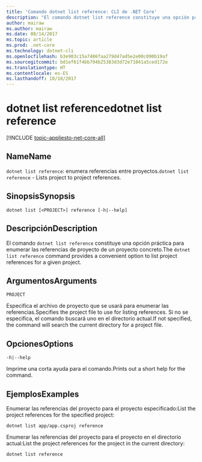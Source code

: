 ```yaml
---
title: 'Comando dotnet list reference: CLI de .NET Core'
description: "El comando dotnet list reference constituye una opción práctica para enumerar referencias entre proyectos."
author: mairaw
ms.author: mairaw
ms.date: 08/14/2017
ms.topic: article
ms.prod: .net-core
ms.technology: dotnet-cli
ms.openlocfilehash: b3e903c15a7486faa279d47ad5e2e00c090b19af
ms.sourcegitcommit: bd1ef61f4bb794b25383d3d72e71041a5ced172e
ms.translationtype: HT
ms.contentlocale: es-ES
ms.lasthandoff: 10/18/2017
---
```

# <a name="dotnet-list-reference"></a><span data-ttu-id="9afb9-103">dotnet list reference</span><span class="sxs-lookup"><span data-stu-id="9afb9-103">dotnet list reference</span></span>

[!INCLUDE [topic-appliesto-net-core-all](../../../includes/topic-appliesto-net-core-all.md)]

## <a name="name"></a><span data-ttu-id="9afb9-104">Name</span><span class="sxs-lookup"><span data-stu-id="9afb9-104">Name</span></span>

<span data-ttu-id="9afb9-105">`dotnet list reference`: enumera referencias entre proyectos.</span><span class="sxs-lookup"><span data-stu-id="9afb9-105">`dotnet list reference` - Lists project to project references.</span></span>

## <a name="synopsis"></a><span data-ttu-id="9afb9-106">Sinopsis</span><span class="sxs-lookup"><span data-stu-id="9afb9-106">Synopsis</span></span>

`dotnet list [<PROJECT>] reference [-h|--help]`

## <a name="description"></a><span data-ttu-id="9afb9-107">Descripción</span><span class="sxs-lookup"><span data-stu-id="9afb9-107">Description</span></span>

<span data-ttu-id="9afb9-108">El comando `dotnet list reference` constituye una opción práctica para enumerar las referencias de proyecto de un proyecto concreto.</span><span class="sxs-lookup"><span data-stu-id="9afb9-108">The `dotnet list reference` command provides a convenient option to list project references for a given project.</span></span>

## <a name="arguments"></a><span data-ttu-id="9afb9-109">Argumentos</span><span class="sxs-lookup"><span data-stu-id="9afb9-109">Arguments</span></span>

`PROJECT`

<span data-ttu-id="9afb9-110">Especifica el archivo de proyecto que se usará para enumerar las referencias.</span><span class="sxs-lookup"><span data-stu-id="9afb9-110">Specifies the project file to use for listing references.</span></span> <span data-ttu-id="9afb9-111">Si no se especifica, el comando buscará uno en el directorio actual.</span><span class="sxs-lookup"><span data-stu-id="9afb9-111">If not specified, the command will search the current directory for a project file.</span></span>

## <a name="options"></a><span data-ttu-id="9afb9-112">Opciones</span><span class="sxs-lookup"><span data-stu-id="9afb9-112">Options</span></span>

`-h|--help`

<span data-ttu-id="9afb9-113">Imprime una corta ayuda para el comando.</span><span class="sxs-lookup"><span data-stu-id="9afb9-113">Prints out a short help for the command.</span></span>

## <a name="examples"></a><span data-ttu-id="9afb9-114">Ejemplos</span><span class="sxs-lookup"><span data-stu-id="9afb9-114">Examples</span></span>

<span data-ttu-id="9afb9-115">Enumerar las referencias del proyecto para el proyecto especificado:</span><span class="sxs-lookup"><span data-stu-id="9afb9-115">List the project references for the specified project:</span></span>

`dotnet list app/app.csproj reference`

<span data-ttu-id="9afb9-116">Enumerar las referencias del proyecto para el proyecto en el directorio actual:</span><span class="sxs-lookup"><span data-stu-id="9afb9-116">List the project references for the project in the current directory:</span></span>

`dotnet list reference`
